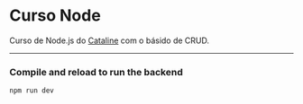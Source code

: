 # Curso Node

Curso de Node.js do [Cataline](https://www.cataline.io/) com o básido de CRUD.

---
### Compile and reload to run the backend
```console
npm run dev
```